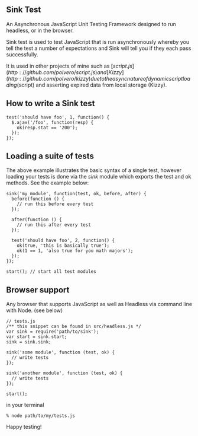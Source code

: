 Sink Test
---------

An Asynchronous JavaScript Unit Testing Framework designed to run headless, or in the browser.

Sink test is used to test JavaScript that is run asynchronously whereby you tell the test a number of expectations and Sink will tell you if they each pass successfully.

It is used in other projects of mine such as [$script.js](http://github.com/polvero/script.js) and [Kizzy](http://github.com/polvero/kizzy) due to the async nature of dynamic script loading ($script) and asserting expired data from local storage (Kizzy).

How to write a Sink test
------------------------

    test('should have foo', 1, function() {
      $.ajax('/foo', function(resp) {
        ok(resp.stat == '200');
      });
    });

Loading a suite of tests
------------------------

The above example illustrates the basic syntax of a single test, however loading your tests is done via the *sink* module which exports the test and ok methods. See the example below:

    sink('my module', function(test, ok, before, after) {
      before(function () {
        // run this before every test
      });

      after(function () {
        // run this after every test
      });

      test('should have foo', 2, function() {
        ok(true, 'this is basically true');
        ok(1 == 1, 'also true for you math majors');
      });
    });

    start(); // start all test modules

Browser support
---------------

Any browser that supports JavaScript as well as Headless via command line with Node. (see below)

    // tests.js
    /** this snippet can be found in src/headless.js */
    var sink = require('path/to/sink');
    var start = sink.start;
    sink = sink.sink;

    sink('some module', function (test, ok) {
      // write tests
    });

    sink('another module', function (test, ok) {
      // write tests
    });

    start();

in your terminal

    % node path/to/my/tests.js

Happy testing!